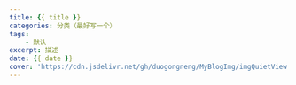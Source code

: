 ```yaml
---
title: {{ title }}
categories: 分类（最好写一个）
tags: 
    - 默认
excerpt: 描述
date: {{ date }}
cover: 'https://cdn.jsdelivr.net/gh/duogongneng/MyBlogImg/imgQuietView.png'
---
```

